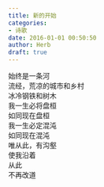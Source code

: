 ```yaml
---  
title: 新的开始  
categories:  
- 诗歌  
date: 2016-01-01 00:50:50  
author: Herb  
draft: true
---  
```

始终是一条河  
流经，荒凉的城市和乡村  
冰冷钢铁和树木    
我一生必将盘桓  
如同现在盘桓  
我一生必定混沌  
如同现在混沌    
唯从此，有沟壑  
使我沿着  
从此  
不再改道  
